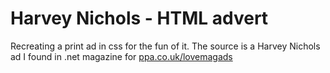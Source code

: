 Harvey Nichols - HTML advert
===============

Recreating a print ad in css for the fun of it. The source is a Harvey Nichols ad I found in .net magazine for [ppa.co.uk/lovemagads](http://www.ppa.co.uk/lovemagads)
